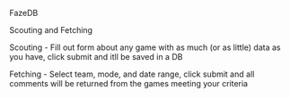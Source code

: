 FazeDB

Scouting and Fetching

Scouting - 
Fill out form about any game with as much (or as little) data as you have, click submit and itll be saved in a DB

Fetching - 
Select team, mode, and date range, click submit and all comments will be returned from the games meeting your criteria
